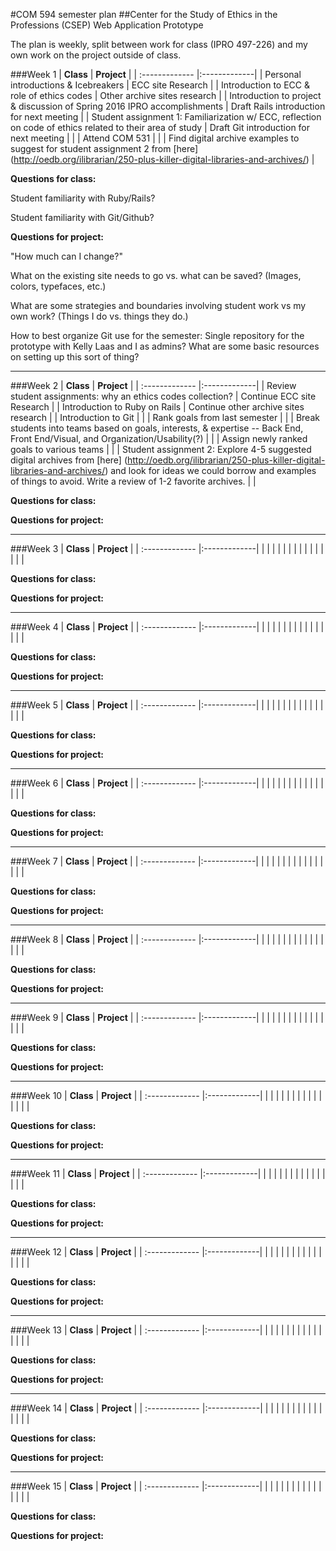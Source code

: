 #COM 594 semester plan
##Center for the Study of Ethics in the Professions (CSEP) Web Application Prototype

The plan is weekly, split between work for class (IPRO 497-226) and my own work on the project outside of class.

###Week 1
| **Class**        | **Project** |
| :------------- |:-------------|
| Personal introductions & Icebreakers | ECC site Research |
| Introduction to ECC & role of ethics codes | Other archive sites research  |
| Introduction to project & discussion of Spring 2016 IPRO accomplishments | Draft Rails introduction for next meeting |
| Student assignment 1: Familiarization w/ ECC, reflection on code of ethics related to their area of study | Draft Git introduction for next meeting |
| | Attend COM 531 |
| | Find digital archive examples to suggest for student assignment 2 from [here] (http://oedb.org/ilibrarian/250-plus-killer-digital-libraries-and-archives/) |

**Questions for class:**

Student familiarity with Ruby/Rails?

Student familiarity with Git/Github?

**Questions for project:**

"How much can I change?"

What on the existing site needs to go vs. what can be saved? (Images, colors, typefaces, etc.)

What are some strategies and boundaries involving student work vs my own work? (Things I do vs. things they do.)

How to best organize Git use for the semester: Single repository for the prototype with Kelly Laas and I as admins? What are some basic resources on setting up this sort of thing?

---

###Week 2
| **Class**        | **Project** |
| :------------- |:-------------|
| Review student assignments: why an ethics codes collection? | Continue ECC site Research |
| Introduction to Ruby on Rails | Continue other archive sites research |
| Introduction to Git |  |
| Rank goals from last semester |  |
| Break students into teams based on goals, interests, & expertise -- Back End, Front End/Visual, and Organization/Usability(?) | |
| Assign newly ranked goals to various teams | |
| Student assignment 2: Explore 4-5 suggested digital archives from [here] (http://oedb.org/ilibrarian/250-plus-killer-digital-libraries-and-archives/) and look for ideas we could borrow and examples of things to avoid. Write a review of 1-2 favorite archives. | |

**Questions for class:**


**Questions for project:**

---

###Week 3
| **Class**        | **Project** |
| :------------- |:-------------|
| | |
| | |
| | |
| | |
| | |

**Questions for class:**


**Questions for project:**

---

###Week 4
| **Class**        | **Project** |
| :------------- |:-------------|
| | |
| | |
| | |
| | |
| | |

**Questions for class:**


**Questions for project:**

---

###Week 5
| **Class**        | **Project** |
| :------------- |:-------------|
| | |
| | |
| | |
| | |
| | |

**Questions for class:**


**Questions for project:**

---

###Week 6
| **Class**        | **Project** |
| :------------- |:-------------|
| | |
| | |
| | |
| | |
| | |

**Questions for class:**


**Questions for project:**

---

###Week 7
| **Class**        | **Project** |
| :------------- |:-------------|
| | |
| | |
| | |
| | |
| | |

**Questions for class:**


**Questions for project:**

---

###Week 8
| **Class**        | **Project** |
| :------------- |:-------------|
| | |
| | |
| | |
| | |
| | |

**Questions for class:**


**Questions for project:**

---

###Week 9
| **Class**        | **Project** |
| :------------- |:-------------|
| | |
| | |
| | |
| | |
| | |

**Questions for class:**


**Questions for project:**

---

###Week 10
| **Class**        | **Project** |
| :------------- |:-------------|
| | |
| | |
| | |
| | |
| | |

**Questions for class:**


**Questions for project:**

---

###Week 11
| **Class**        | **Project** |
| :------------- |:-------------|
| | |
| | |
| | |
| | |
| | |

**Questions for class:**


**Questions for project:**

---

###Week 12
| **Class**        | **Project** |
| :------------- |:-------------|
| | |
| | |
| | |
| | |
| | |

**Questions for class:**


**Questions for project:**

---

###Week 13
| **Class**        | **Project** |
| :------------- |:-------------|
| | |
| | |
| | |
| | |
| | |

**Questions for class:**


**Questions for project:**

---

###Week 14
| **Class**        | **Project** |
| :------------- |:-------------|
| | |
| | |
| | |
| | |
| | |

**Questions for class:**


**Questions for project:**

---

###Week 15
| **Class**        | **Project** |
| :------------- |:-------------|
| | |
| | |
| | |
| | |
| | |

**Questions for class:**


**Questions for project:**

